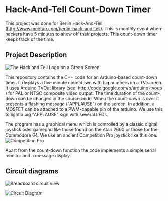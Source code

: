 Hack-And-Tell Count-Down Timer
==============================
This project was done for Berlin Hack-And-Tell (http://www.meetup.com/berlin-hack-and-tell). This is monthly event where
hackers have 5 minutes to show off their projects. This count-down timer keeps track of the time.

Project Description
-------------------

![The Hack and Tell Logo on a Green Screen](http://distilleryimage9.instagram.com/46d1c8f2624611e1a87612313804ec91_7.jpg)

This repository contains the C++ code for an Arduino-based count-down timer. It displays a five minute countdown 
with big numbers on a TV screen. It uses Arduino TVOut library (see: http://code.google.com/p/arduino-tvout/ )
for PAL or NTSC composite video output. The time duration of the count-down can be changed in the source code.
When the count-down is over it presents a flashing message ("APPLAUSE") on the screen. In addition, a MOSFET can
be attached to a PWM-capable pin of the arduino. We use this to light a big "APPLAUSE" sign with several LEDs.

The program has a graphical menu which is controlled by a classic digital joystick oder gamepad like those found on the Atari 2600 or those
for the Commodore 64. We use an ancient Competition Pro joystick like this one:
![Competition Pro](http://upload.wikimedia.org/wikipedia/commons/thumb/0/0e/Competition_pro_first_version_45deg.png/220px-Competition_pro_first_version_45deg.png)

Apart from the count-down function the code implements a simple serial monitor and a message display.

Circuit diagrams
----------------

![Breadboard circuit view](https://github.com/uwekamper/hackandtell/raw/master/circuit_breadboard.png)

![Circuit Diagram](https://github.com/uwekamper/hackandtell/raw/master/circuit_diagram.png)